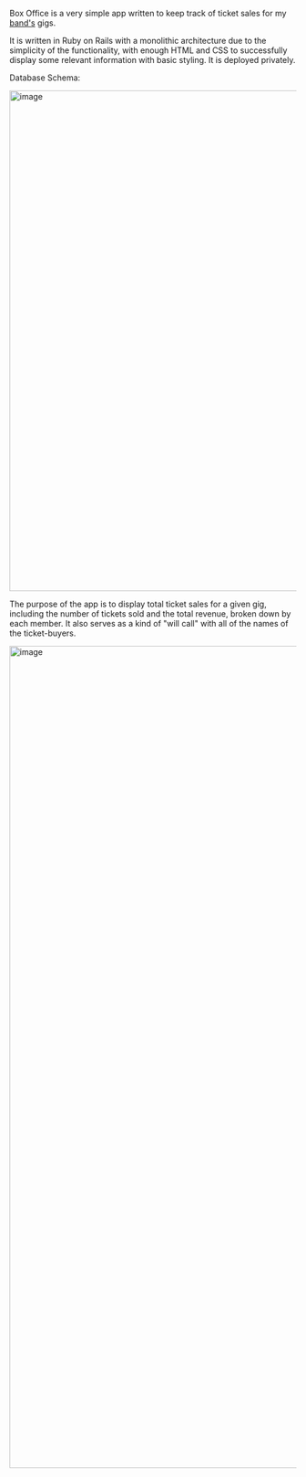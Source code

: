 Box Office is a very simple app written to keep track of ticket sales for my [band's](http://kaepora.com/) gigs.

It is written in Ruby on Rails with a monolithic architecture due to the simplicity of the functionality, with enough HTML and CSS to successfully display some relevant information with basic styling. It is deployed privately. 

Database Schema: 

<img width="877" alt="image" src="https://user-images.githubusercontent.com/93609855/223564998-9fe14b24-0781-43a6-b175-30d2df3d0e4e.png">

The purpose of the app is to display total ticket sales for a given gig, including the number of tickets sold and the total revenue, broken down by each member. It also serves as a kind of "will call" with all of the names of the ticket-buyers.

<img width="1440" alt="image" src="https://user-images.githubusercontent.com/93609855/223760023-e5b56a72-2fb7-4c6e-9fff-e08536a19663.png">
